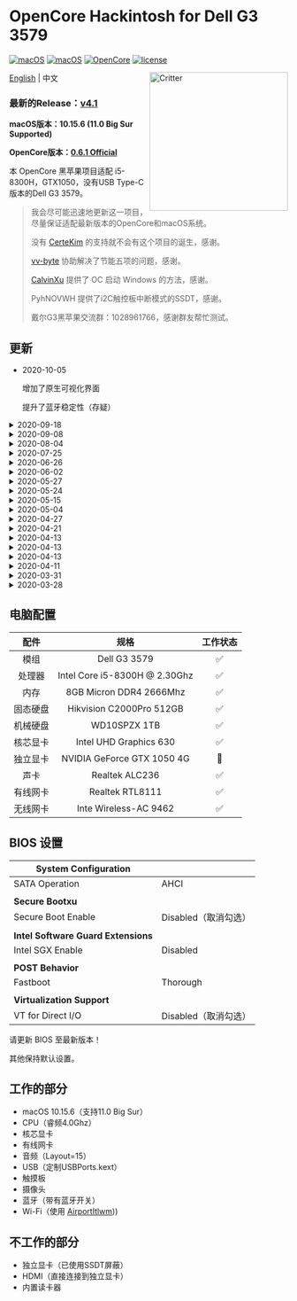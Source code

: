 # OpenCore Hackintosh for Dell G3 3579

[![macOS](https://img.shields.io/badge/macOS-10.15.6-orange)](https://www.apple.com/macos/catalina/)
[![macOS](https://img.shields.io/badge/macOS.beta-11.0.0-lightgrey)](https://www.apple.com.cn/macos/big-sur-preview/)
[![OpenCore](https://img.shields.io/badge/OpenCore-0.6.1-9cf)](https://github.com/acidanthera/OpenCorePkg)
[![license](https://img.shields.io/badge/license-Anti%20996-blue.svg)](https://github.com/996icu/996.ICU/blob/master/LICENSE)

<img align="right" src="https://support.apple.com/content/dam/edam/applecare/images/en_US/macos/psp-mini-hero-macos-high-sierra-whats-new_2x.png" alt="Critter" width="250">

[English](https://github.com/tonyleelyy/OpenCore-Hackintosh-Dell-G3-3579/blob/master/README.md) | 中文

### 最新的Release：[v4.1](https://github.com/tonyleelyy/OpenCore-Hackintosh-Dell-G3-3579/releases/tag/v4.1)

**macOS版本：10.15.6 (11.0 Big Sur Supported)**

**OpenCore版本：[0.6.1 Official](https://github.com/acidanthera/OpenCorePkg/releases/tag/0.6.1)**

本 OpenCore 黑苹果项目适配 i5-8300H，GTX1050，没有USB Type-C版本的Dell G3 3579。

> 我会尽可能迅速地更新这一项目，尽量保证适配最新版本的OpenCore和macOS系统。
>
> 没有 [CerteKim](https://github.com/CerteKim) 的支持就不会有这个项目的诞生，感谢。
>
> [vv-byte](https://github.com/vv-byte) 协助解决了节能五项的问题，感谢。
>
> [CalvinXu](https://github.com/CalvinXu17) 提供了 OC 启动 Windows 的方法，感谢。
>
> PyhNOVWH 提供了i2C触控板中断模式的SSDT，感谢。
>
> 戴尔G3黑苹果交流群：1028961766，感谢群友帮忙测试。

## 更新
- 2020-10-05

  增加了原生可视化界面

  提升了蓝牙稳定性（存疑） 

<details>
  <summary>2020-09-18</summary>
  - Bug 修复 [#30](https://github.com/tonyleelyy/OpenCore-Hackintosh-Dell-G3-3579/issues/30)。
  <br>
  - 使用 [AirportItlwm](http://bbs.pcbeta.com/viewthread-1848662-1-1.html) 作为 WiFi 驱动（原生菜单，接力支持）
</details>

<details>
  <summary>2020-09-08</summary>
  - 更新至 OC 0.6.1 正式版。所有驱动更至最新。
  <br>
  - 增加了i2C触控板中断模式的SSDT。（感谢PyhNOVWH）
</details>

<details>
  <summary>2020-08-04</summary>
  - 更新至 OC 0.6.0 正式版。所有驱动更至最新。
  <br>
  - 支持 macOS 11.0 Big Sur。
  <br>
  - 请使用 [HeliPort](https://github.com/OpenIntelWireless/HeliPort) 作为 WiFi 客户端。
</details>

<details>
  <summary>2020-07-25</summary>
  - 为使用 DW1820A 的朋友重新定制了USBPorts。更新了 IntelBluetooth，NoTouchID。
  <br>
  - 在 OC 0.6.0 和 Big Sur 正式版出来之前可能都不会有大更新了，能完善的都已经完善了~
</details>

<details>
<summary>2020-06-26</summary>
  - 更新了 VoodooI2C 和 itlwm
  <br>
  - 增加了 OC 启动 Windows 支持（感谢 [CalvinXu](https://github.com/CalvinXu17)）
</details>

<details>
  <summary>2020-06-02</summary>
  - 更新至 OpenCore 0.5.9，顺带更新驱动，开始进入慢速更新状态。
  <br>
  - 支持 macOS 10.15.5
  <br>
  - 添加了 itlwm.kext 以驱动WiFi，请在 /OC/Kexts/itlwm.kext/Contents/Info.plist 里添加自己的WiFi信息。
</details>

<details>
  <summary>2020-05-27</summary>
  - 修复了节能五项（笔记本只有四项），优化了禁用独显的SSDT。（[vv-byte](https://github.com/vv-byte) 协助了此次更新，感谢）
</details>

<details>
  <summary>2020-05-24</summary>
  - 添加了 /Boot 文件夹，请尽量使用 BOOTx64.efi 来引导。更新了 WiFi 驱动教程。
</details>

<details>
  <summary>2020-05-15</summary>
  - 修复了触控板无法使用的问题。
</details>

<details>
  <summary>2020-05-04</summary>
  - OpenCore 0.5.8 更新。所有驱动更新到最新版本。
  <br>
  - 继续精简 config.plist，OC 更新移除 ApfsDriverLoader.efi。
  <br>
  - 音频修复（貌似不会偶尔没声音了）。核显频率恢复正常。大小写灯恢复正常。
</details>

<details>
  <summary>2020-04-27</summary>
  - CPU 变频修复，通过重写 `DeviceProperties` 精简了 `config.plist`。
</details>

<details>
  <summary>2020-04-21</summary>
  - 在新的 Release 中添加了供安装使用的 EFI，仅改变了 `ShowPicker` 和 `Timeout` 的值，其他无变化。使用 Release v2.0 的朋友无需更新。
</details>

<details>
  <summary>2020-04-13</summary>
  - WiFi可以重新工作了，使用指南请看下方。
</details>

<details>
  <summary>2020-04-13</summary>
  - 使用WiFi的过程中出现问题，暂时不知道如何解决，请耐心等候一下。
</details>

<details>
  <summary>2020-04-13</summary>
  - 在重新构建ACPI目录并修改 Config.plist 之后，终于！！！可以使用英特尔WiFi了！！！
  <br>
  - 请使用 https://github.com/zxystd/itlwm 尽情网上冲浪！！！
</details>

<details>
  <summary>2020-04-11</summary>
  - 更新至 MacOS 10.15.4 19E287。更新 OpenCore 到官方Release 0.5.7 版本并完善了Config.plist的结构。
  <br>
  - 更新 Lilu, VirtualSMC, AppleALC, WhateverGreen, SMCBatteryManager, NVMeFix。
  <br>
  - 更新并定制了 IntelBluetoothFirmware，驱动文件大幅缩小。同时更新了 IntelBluetoothInjector。
</details>

<details>
  <summary>2020-03-31</summary>
  - 删除了SSDT-USBX并添加了USBPower.kext以实现更好的USB驱动方法。
</details>

<details>
  <summary>2020-03-28</summary>
  - 我发现更新到最新版本后，大小写灯已正常工作！
</details>

## 电脑配置

|   配件   |             规格              | 工作状态 |
| :------: | :---------------------------: | :------: |
|   模组   |         Dell G3 3579          |    ✅     |
|  处理器  | Intel Core i5-8300H @ 2.30Ghz |    ✅     |
|   内存   |    8GB Micron DDR4 2666Mhz    |    ✅     |
| 固态硬盘 |   Hikvision C2000Pro 512GB    |    ✅     |
| 机械硬盘 |         WD10SPZX 1TB          |    ✅     |
| 核芯显卡 |    Intel UHD Graphics 630    |    ✅     |
| 独立显卡 |  NVIDIA GeForce GTX 1050 4G   |    🚫     |
|   声卡   |        Realtek ALC236         |    ✅     |
| 有线网卡 |        Realtek RTL8111        |    ✅     |
| 无线网卡 |     Inte Wireless-AC 9462     |  ✅  |

## BIOS 设置

| **System Configuration** |      |
| --- | --- |
| SATA Operation       | AHCI |
|                      |      |
| **Secure Bootxu**   |      |
| Secure Boot Enable   | Disabled（取消勾选） |
|  |                    |
| **Intel Software Guard Extensions** |                    |
| Intel SGX Enable | Disabled           |
|  |                    |
| **POST Behavior** |                    |
| Fastboot | Thorough           |
|  |                    |
| **Virtualization Support** |                    |
| VT for Direct I/O | Disabled（取消勾选） |

请更新 BIOS 至最新版本！

其他保持默认设置。

## 工作的部分

- macOS 10.15.6（支持11.0 Big Sur）
- CPU（睿频4.0Ghz）
- 核芯显卡
- 有线网卡
- 音频（Layout=15）
- USB（定制USBPorts.kext）
- 触摸板
- 摄像头
- 蓝牙（带有蓝牙开关）
- Wi-Fi（使用 [AirportItlwm](http://bbs.pcbeta.com/viewthread-1848662-1-1.html)))

## 不工作的部分

- 独立显卡（已使用SSDT屏蔽）
- HDMI（直接连接到独立显卡）
- 内置读卡器
